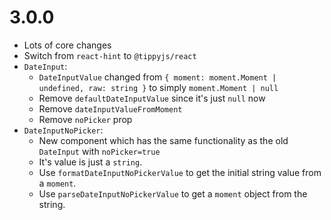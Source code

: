 # 3.0.0

-   Lots of core changes
-   Switch from `react-hint` to `@tippyjs/react`
-   `DateInput`:
    -   `DateInputValue` changed from `{ moment: moment.Moment | undefined, raw: string }` to simply `moment.Moment | null`
    -   Remove `defaultDateInputValue` since it's just `null` now
    -   Remove `dateInputValueFromMoment`
    -   Remove `noPicker` prop
-   `DateInputNoPicker`:
    -   New component which has the same functionality as the old `DateInput` with `noPicker=true`
    -   It's value is just a `string`.
    -   Use `formatDateInputNoPickerValue` to get the initial string value from a `moment`.
    -   Use `parseDateInputNoPickerValue` to get a `moment` object from the string.
